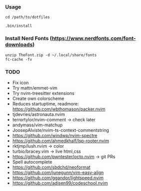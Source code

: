 ### Usage
```
cd /path/to/dotfiles

.bin/install
```

### Install Nerd Fonts (https://www.nerdfonts.com/font-downloads)
```
unzip TheFont.zip -d ~/.local/share/fonts
fc-cache -fv
```

### TODO
- Fix icon
- Try mattn/emmet-vim
- Try nvim-treesitter extensions
- Create own colorscheme
- Reduces startuptime, readmore: https://github.com/wbthomason/packer.nvim
- tjdevries/astronauta.nvim
- terrortylor/nvim-comment -> check later
- andymass/vim-matchup
- JoosepAlviste/nvim-ts-context-commentstring
- https://github.com/windwp/nvim-spectre
- https://github.com/ahmedkhalf/lsp-rooter.nvim
- rktjmp/lush.nvim -> color
- turbio/bracey.vim -> live html,css
- https://github.com/pwntester/octo.nvim -> git PRs
- Spell autocomplete
- https://github.com/sbdchd/neoformat
- https://github.com/junegunn/vim-easy-align
- https://github.com/ggandor/lightspeed.nvim
- https://github.com/adisen99/codeschool.nvim
